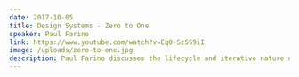 ```yaml
---
date: 2017-10-05
title: Design Systems - Zero to One
speaker: Paul Farino
link: https://www.youtube.com/watch?v=Eq0-Sz5S9iI
image: /uploads/zero-to-one.jpg
description: Paul Farino discusses the lifecycle and iterative nature of building a design system. He’ll cover creating buy-in with internal stakeholders and tactical ways to scale and maintain a design system.
---
```

